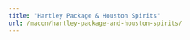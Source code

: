 ```yaml
---
title: "Hartley Package & Houston Spirits"
url: /macon/hartley-package-and-houston-spirits/
---
```

